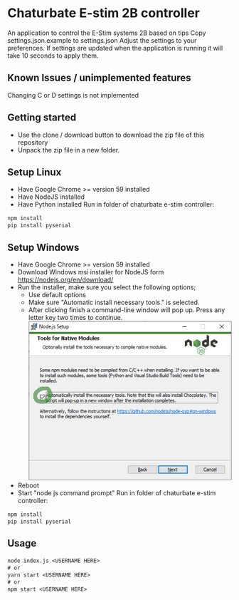 Chaturbate E-stim 2B controller
=========

An application to control the E-Stim systems 2B based on tips
Copy settings.json.example to settings.json
Adjust the settings to your preferences.
If settings are updated when the application is running it will take 10 seconds to apply them.

## Known Issues / unimplemented features

Changing C or D settings is not implemented

## Getting started
* Use the clone / download button to download the zip file of this repository
* Unpack the zip file in a new folder.

## Setup Linux
* Have Google Chrome >= version 59 installed
* Have NodeJS installed
* Have Python installed
Run in folder of chaturbate e-stim controller:
```shell
npm install
pip install pyserial
```

## Setup Windows
* Have Google Chrome >= version 59 installed
* Download Windows msi installer for NodeJS form https://nodejs.org/en/download/
* Run the installer, make sure you select the following options;
  * Use default options
  * Make sure "Automatic install necessary tools." is selected.
  * After clicking finish a command-line window will pop up. Press any letter key two times to continue.
![screenshot](doc/node_install2.png)
* Reboot
* Start "node js command prompt"
Run in folder of chaturbate e-stim controller:
```shell
npm install
pip install pyserial
```

## Usage

```shell
node index.js <USERNAME HERE>
# or
yarn start <USERNAME HERE>
# or
npm start <USERNAME HERE>
```

